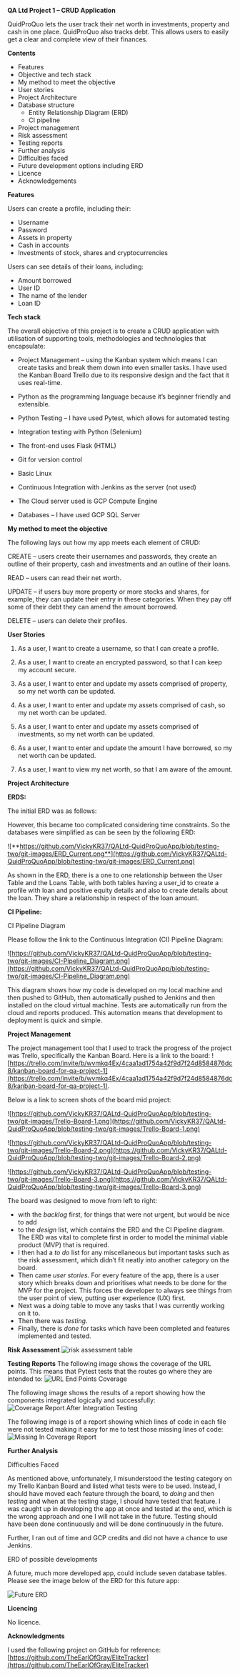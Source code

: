 **QA Ltd Project 1 – CRUD Application**

QuidProQuo lets the user track their net worth in investments, property and cash in one place. QuidProQuo also tracks debt. This allows users to easily get a clear and complete view of their finances.

**Contents**

 - Features
 - Objective and tech stack
 - My method to meet the objective
 - User stories
 - Project Architecture
 - Database structure
	 - Entity Relationship Diagram (ERD)
	 -  CI pipeline
 - Project management
 - Risk assessment
 - Testing reports
 - Further analysis
 - Difficulties faced
 - Future development options including ERD
 - Licence
 - Acknowledgements

**Features**

Users can create a profile, including their:

 - Username
 - Password
 - Assets in property
 - Cash in accounts
 - Investments of stock, shares and cryptocurrencies

Users can see details of their loans, including:

 - Amount borrowed
 - User ID
 - The name of the lender
 - Loan ID

**Tech stack**

The overall objective of this project is to create a CRUD application with utilisation of supporting tools, methodologies and technologies that encapsulate:

 - Project Management – using the Kanban system which means I can create
   tasks and break them down into even smaller tasks. I have used the
   Kanban Board Trello due to its responsive design and the fact that it
   uses real-time. 
  
 - Python as the programming language because it’s beginner friendly and
   extensible.
 - Python Testing – I have used Pytest, which allows for automated
   testing
 - Integration testing with Python (Selenium)
 - The front-end uses Flask (HTML)
 - Git for version control
 - Basic Linux
 - Continuous Integration with Jenkins as the server (not used)
 - The Cloud server used is GCP Compute Engine
 - Databases – I have used GCP SQL Server

**My method to meet the objective**

The following lays out how my app meets each element of CRUD:

CREATE – users create their usernames and passwords, they create an outline of their property, cash and investments and an outline of their loans.

READ – users can read their net worth.

UPDATE – if users buy more property or more stocks and shares, for example, they can update their entry in these categories. When they pay off some of their debt they can amend the amount borrowed.

DELETE – users can delete their profiles.

**User Stories**

1. As a user, I want to create a username, so that I can create a profile.

2. As a user, I want to create an encrypted password, so that I can keep my account secure.

3. As a user, I want to enter and update my assets comprised of property, so my net worth can be updated.

4. As a user, I want to enter and update my assets comprised of cash, so my net worth can be updated.

6. As a user, I want to enter and update my assets comprised of investments, so my net worth can be updated.

7. As a user, I want to enter and update the amount I have borrowed, so my net worth can be updated.

8. As a user, I want to view my net worth, so that I am aware of the amount.

**Project Architecture**

**ERDS:**

The initial ERD was as follows:

However, this became too complicated considering time constraints. So the databases were simplified as can be seen by the following ERD:

![**https://github.com/VickyKR37/QALtd-QuidProQuoApp/blob/testing-two/git-images/ERD_Current.png**](https://github.com/VickyKR37/QALtd-QuidProQuoApp/blob/testing-two/git-images/ERD_Current.png)

As shown in the ERD, there is a one to one relationship between the User Table and the Loans Table, with both tables having a user_id to create a profile with loan and positive equity details and also to create details about the loan. They share a relationship in respect of the loan amount.

**CI Pipeline:**

CI Pipeline Diagram

Please follow the link to the Continuous Integration (CI) Pipeline Diagram:

![https://github.com/VickyKR37/QALtd-QuidProQuoApp/blob/testing-two/git-images/CI-Pipeline_Diagram.png](https://github.com/VickyKR37/QALtd-QuidProQuoApp/blob/testing-two/git-images/CI-Pipeline_Diagram.png)

This diagram shows how my code is developed on my local machine and then pushed to GitHub, then automatically pushed to Jenkins and then installed on the cloud virtual machine. Tests are automatically run from the cloud and reports produced. This automation means that development to deployment is quick and simple.

**Project Management**

The project management tool that I used to track the progress of the project was Trello, specifically the Kanban Board. Here is a link to the board: ![https://trello.com/invite/b/wvmkq4Ex/4caa1ad1754a42f9d7f24d8584876dc8/kanban-board-for-qa-project-1](https://trello.com/invite/b/wvmkq4Ex/4caa1ad1754a42f9d7f24d8584876dc8/kanban-board-for-qa-project-1).

Below is a link to screen shots of the board mid project:

![https://github.com/VickyKR37/QALtd-QuidProQuoApp/blob/testing-two/git-images/Trello-Board-1.png](https://github.com/VickyKR37/QALtd-QuidProQuoApp/blob/testing-two/git-images/Trello-Board-1.png)

![https://github.com/VickyKR37/QALtd-QuidProQuoApp/blob/testing-two/git-images/Trello-Board-2.png](https://github.com/VickyKR37/QALtd-QuidProQuoApp/blob/testing-two/git-images/Trello-Board-2.png)

![https://github.com/VickyKR37/QALtd-QuidProQuoApp/blob/testing-two/git-images/Trello-Board-3.png](https://github.com/VickyKR37/QALtd-QuidProQuoApp/blob/testing-two/git-images/Trello-Board-3.png)

The board was designed to move from left to right:

 - with the _backlog_ first, for things that were not urgent, but would
   be nice to add 
 - to the _design_ list, which contains the ERD and the CI Pipeline
   diagram. The ERD was vital to complete first in order to model the
   minimal viable product (MVP) that is required.
 - I then had a _to do_ list for any miscellaneous but important tasks
   such as the risk assessment, which didn’t fit neatly into another
   category on the board.
 - Then came _user stories_. For every feature of the app, there is a
   user story which breaks down and prioritises what needs to be done
   for the MVP for the project. This forces the developer to always see
   things from the user point of view, putting user experience (UX)
   first.
 - Next was a _doing_ table to move any tasks that I was currently
   working on it to.
 - Then there was _testing._
 - Finally, there is _done_ for tasks which have been completed and
   features implemented and tested.

**Risk Assessment**
![risk assessment table](https://github.com/VickyKR37/QALtd-QuidProQuoApp/blob/main/git-images/risk-assessment.png)

**Testing Reports**
The following image shows the coverage of the URL points. This means that Pytest tests that the routes go where they are intended to: 
![URL End Points Coverage](https://github.com/VickyKR37/QALtd-QuidProQuoApp/blob/main/git-images/URL-Endpoints_Cov.png)

The following image shows the results of a report showing how the components integrated logically and successfully:
![Coverage Report After Integration Testing](https://github.com/VickyKR37/QALtd-QuidProQuoApp/blob/main/git-images/cov-report-after-integr-test.png)

The following image is of a report showing which lines of code in each file were not tested making it easy for me to test those missing lines of code:
![Missing In Coverage Report](https://github.com/VickyKR37/QALtd-QuidProQuoApp/blob/main/git-images/missing-in-cov.png)


**Further Analysis**

Difficulties Faced

As mentioned above, unfortunately, I misunderstood the testing category on my Trello Kanban Board and listed what tests were to be used. Instead, I should have moved each feature through the board, to _doing_ and then _testing_ and when at the testing stage, I should have tested that feature. I was caught up in developing the app at once and tested at the end, which is the wrong approach and one I will not take in the future. Testing should have been done continuously and will be done continuously in the future.

Further, I ran out of time and GCP credits and did not have a chance to use Jenkins.

ERD of possible developments

A future, much more developed app, could include seven database tables. Please see the image below of the ERD for this future app:

![Future ERD](https://github.com/VickyKR37/QALtd-QuidProQuoApp/blob/main/git-images/future-erd.png)


**Licencing**

No licence.

**Acknowledgments**

I used the following project on GitHub for reference: [https://github.com/TheEarlOfGray/EliteTracker](https://github.com/TheEarlOfGray/EliteTracker)
